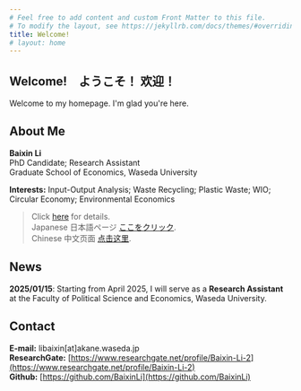 ```yaml
---
# Feel free to add content and custom Front Matter to this file.
# To modify the layout, see https://jekyllrb.com/docs/themes/#overriding-theme-defaults
title: Welcome!
# layout: home
---
```


## Welcome!　ようこそ！  欢迎！
Welcome to my homepage. I'm glad you're here.

## About Me 
**Baixin Li**   
PhD Candidate; Research Assistant   
Graduate School of Economics, Waseda University


**Interests:** Input-Output Analysis; Waste Recycling; Plastic Waste; WIO; Circular Economy; Environmental Economics

> Click [here](homepages/about.md) for details.    
> Japanese 日本語ページ [ここをクリック](homepages/about_jp).    
> Chinese 中文页面 [点击这里](homepages/about_cn).  


## News
**2025/01/15**: Starting from April 2025, I will serve as a **Research Assistant** at the Faculty of Political Science and Economics, Waseda University.


## Contact 
**E-mail:** libaixin\[at\]akane.waseda.jp  
**ResearchGate:** [https://www.researchgate.net/profile/Baixin-Li-2](https://www.researchgate.net/profile/Baixin-Li-2)  
**Github:** [https://github.com/BaixinLi](https://github.com/BaixinLi)




